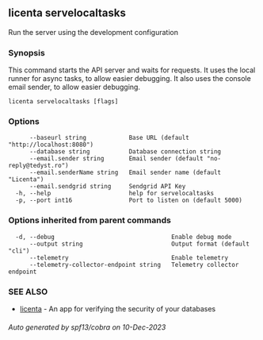 ## licenta servelocaltasks

Run the server using the development configuration

### Synopsis

This command starts the API server and waits for requests. It uses the local runner for async tasks, to allow easier debugging. It also uses the console email sender, to allow easier debugging.

```
licenta servelocaltasks [flags]
```

### Options

```
      --baseurl string            Base URL (default "http://localhost:8080")
      --database string           Database connection string
      --email.sender string       Email sender (default "no-reply@tedyst.ro")
      --email.senderName string   Email sender name (default "Licenta")
      --email.sendgrid string     Sendgrid API Key
  -h, --help                      help for servelocaltasks
  -p, --port int16                Port to listen on (default 5000)
```

### Options inherited from parent commands

```
  -d, --debug                                 Enable debug mode
      --output string                         Output format (default "cli")
      --telemetry                             Enable telemetry
      --telemetry-collector-endpoint string   Telemetry collector endpoint
```

### SEE ALSO

* [licenta](licenta.md)	 - An app for verifying the security of your databases

###### Auto generated by spf13/cobra on 10-Dec-2023

